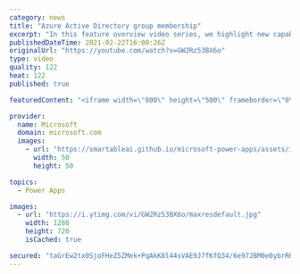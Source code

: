 ```yaml
---
category: news
title: "Azure Active Directory group membership"
excerpt: "In this feature overview video series, we highlight new capabilities included in the latest update to Microsoft Power Apps.  Power Apps Dataverse provides record level security to Azure Active Directory group membership types. Admins can easily set up and assign permissions to different Azure AD users,"
publishedDateTime: 2021-02-22T16:00:26Z
originalUrl: "https://youtube.com/watch?v=GW2Rz53BX6o"
type: video
quality: 122
heat: 122
published: true

featuredContent: "<iframe width=\"800\" height=\"500\" frameborder=\"0\" src=\"https://www.youtube.com/embed/GW2Rz53BX6o\" allow=\"accelerometer; autoplay; encrypted-media; gyroscope; picture-in-picture\" allowfullscreen></iframe>"

provider:
  name: Microsoft
  domain: microsoft.com
  images:
    - url: "https://smartableai.github.io/microsoft-power-apps/assets/images/organizations/microsoft.com-50x50.jpg"
      width: 50
      height: 50

topics:
  - Power Apps

images:
  - url: "https://i.ytimg.com/vi/GW2Rz53BX6o/maxresdefault.jpg"
    width: 1280
    height: 720
    isCached: true

secured: "taGrEw2tx0SjoFHeZ5ZMek+PqAkK8l44sVAE9J7fKfQ34/6e97JBM0e0ybrRHNV+h3YuaZEcly7WxUvgeQ1P22qQDmAVV58n2xw1+QTidIUVRI8+D/C2ZUp6L14e8yEtWvpyoIa+7Z5Lr203GIGA55/Kq/cjAnC20x4C4OiZ2qauxH7dRYI1Mq9DJaJ6ISQqLyxYIPsE+0EHL/xK4hgH1uprYk+fZw1L+1JAgJwxCZOTIV4dEMdFBAVpu+3lF/N+PBsxCWEmzPeaTxx94yKHPiCDqWWej4PA5Rh7X8ATKeetEf1rCIRMj60n04BuhK3FfG3jUJ1AaKYV/d7qHRujmxxVJRLmXxxkRpcOU2Zmfqe0X7si++8b9ShUcSA1hiayvnUfpNYrrhpBOibTuYePrddjQhvFk+zti5MeUjYbn/N5Fb/ZfPU10jLRaatTBYFF;jOktoYZzInDURHkFS2yKMQ=="
---
```


